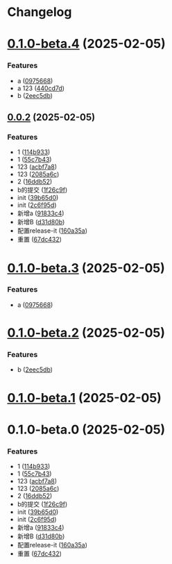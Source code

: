 # Changelog

# [0.1.0-beta.4](https://github.com/leezhian/demo02/compare/0.0.2...0.1.0-beta.4) (2025-02-05)


### Features

* a ([0975668](https://github.com/leezhian/demo02/commit/0975668fe07c16e49cdc56c484b9911f252ad2a5))
* a 123 ([440cd7d](https://github.com/leezhian/demo02/commit/440cd7de4062762f2955a812bbb54cbca9a94d6b))
* b ([2eec5db](https://github.com/leezhian/demo02/commit/2eec5db4615151a6e4fa6b49840f0cefb38fdb50))



## [0.0.2](https://github.com/leezhian/demo02/compare/v1.1.0-beta.0...0.0.2) (2025-02-05)


### Features

* 1 ([114b933](https://github.com/leezhian/demo02/commit/114b9337c6c72339ca9ae1a9ac5c6ae641c0f141))
* 1 ([55c7b43](https://github.com/leezhian/demo02/commit/55c7b43a692ca44f42eb00b102e9e57186658539))
* 123 ([acbf7a8](https://github.com/leezhian/demo02/commit/acbf7a828133f452c02f233a5fe0a551cfd2c4bd))
* 123 ([2085a6c](https://github.com/leezhian/demo02/commit/2085a6ce2b3a9d30c57b5fb7175de1b0f642bd69))
* 2 ([16ddb52](https://github.com/leezhian/demo02/commit/16ddb52ee25455741a898066acbd4526d972d1f8))
* b的提交 ([1f26c9f](https://github.com/leezhian/demo02/commit/1f26c9f968a3d404d5ea7c23b98c491e0f7b6e73))
* init ([39b65d0](https://github.com/leezhian/demo02/commit/39b65d0bba28fc22c5924e2eafe557259a9be926))
* init ([2c6f95d](https://github.com/leezhian/demo02/commit/2c6f95dcee062cf7b2bbb386713ba46cf3f96658))
* 新增a ([91833c4](https://github.com/leezhian/demo02/commit/91833c4dcda6b20fedb0f6383ac615a08044a179))
* 新增B ([d31d80b](https://github.com/leezhian/demo02/commit/d31d80be739d20c3e9e31b4c11d1a74fe373f1b5))
* 配置release-it ([160a35a](https://github.com/leezhian/demo02/commit/160a35aa09a4d44ee2d6da0ffda92558a5f3fe5b))
* 重置 ([67dc432](https://github.com/leezhian/demo02/commit/67dc432ad7828cc2150e46ecdfa2626e7fa7f287))

# [0.1.0-beta.3](https://github.com/leezhian/demo02/compare/kim-demo-b1-v0.1.0-beta.2...${npm.name}-v0.1.0-beta.3) (2025-02-05)


### Features

* a ([0975668](https://github.com/leezhian/demo02/commit/0975668fe07c16e49cdc56c484b9911f252ad2a5))

# [0.1.0-beta.2](https://github.com/leezhian/demo02/compare/kim-demo-b1-v0.1.0-beta.1...${npm.name}-v0.1.0-beta.2) (2025-02-05)


### Features

* b ([2eec5db](https://github.com/leezhian/demo02/commit/2eec5db4615151a6e4fa6b49840f0cefb38fdb50))

# [0.1.0-beta.1](https://github.com/leezhian/demo02/compare/kim-demo-b1-v0.1.0-beta.0...${npm.name}-v0.1.0-beta.1) (2025-02-05)

# 0.1.0-beta.0 (2025-02-05)


### Features

* 1 ([114b933](https://github.com/leezhian/demo02/commit/114b9337c6c72339ca9ae1a9ac5c6ae641c0f141))
* 1 ([55c7b43](https://github.com/leezhian/demo02/commit/55c7b43a692ca44f42eb00b102e9e57186658539))
* 123 ([acbf7a8](https://github.com/leezhian/demo02/commit/acbf7a828133f452c02f233a5fe0a551cfd2c4bd))
* 123 ([2085a6c](https://github.com/leezhian/demo02/commit/2085a6ce2b3a9d30c57b5fb7175de1b0f642bd69))
* 2 ([16ddb52](https://github.com/leezhian/demo02/commit/16ddb52ee25455741a898066acbd4526d972d1f8))
* b的提交 ([1f26c9f](https://github.com/leezhian/demo02/commit/1f26c9f968a3d404d5ea7c23b98c491e0f7b6e73))
* init ([39b65d0](https://github.com/leezhian/demo02/commit/39b65d0bba28fc22c5924e2eafe557259a9be926))
* init ([2c6f95d](https://github.com/leezhian/demo02/commit/2c6f95dcee062cf7b2bbb386713ba46cf3f96658))
* 新增a ([91833c4](https://github.com/leezhian/demo02/commit/91833c4dcda6b20fedb0f6383ac615a08044a179))
* 新增B ([d31d80b](https://github.com/leezhian/demo02/commit/d31d80be739d20c3e9e31b4c11d1a74fe373f1b5))
* 配置release-it ([160a35a](https://github.com/leezhian/demo02/commit/160a35aa09a4d44ee2d6da0ffda92558a5f3fe5b))
* 重置 ([67dc432](https://github.com/leezhian/demo02/commit/67dc432ad7828cc2150e46ecdfa2626e7fa7f287))

